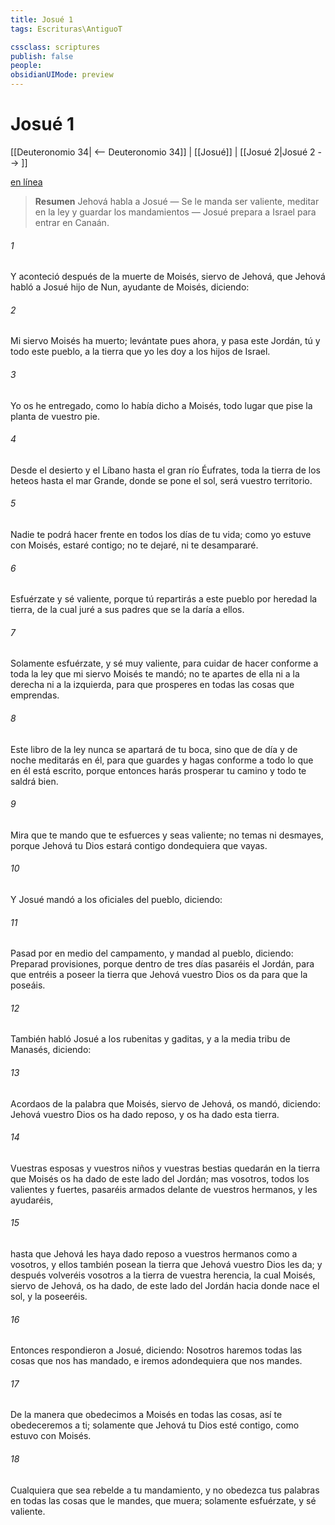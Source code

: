 ```yaml
---
title: Josué 1
tags: Escrituras\AntiguoT

cssclass: scriptures
publish: false
people:
obsidianUIMode: preview
---
```


# Josué 1
[[Deuteronomio 34| <-- Deuteronomio 34]] | [[Josué]] | [[Josué 2|Josué 2 --> ]]

[en línea](https://churchofjesuschrist.org/study/scriptures/ot/josh/1?lang=spa)

> __Resumen__
Jehová habla a Josué — Se le manda ser valiente, meditar en la ley y guardar los mandamientos — Josué prepara a Israel para entrar en Canaán.

###### 1 
Y aconteció después de la muerte de Moisés, siervo de Jehová, que Jehová habló a Josué hijo de Nun, ayudante de Moisés, diciendo:

###### 2 
Mi siervo Moisés ha muerto; levántate pues ahora, y pasa este Jordán, tú y todo este pueblo, a la tierra que yo les doy a los hijos de Israel.

###### 3 
Yo os he entregado, como lo había dicho a Moisés, todo lugar que pise la planta de vuestro pie.

###### 4 
Desde el desierto y el Líbano hasta el gran río Éufrates, toda la tierra de los heteos hasta el mar Grande, donde se pone el sol, será vuestro territorio.

###### 5 
Nadie te podrá hacer frente en todos los días de tu vida; como yo estuve con Moisés, estaré contigo; no te dejaré, ni te desampararé.

###### 6 
Esfuérzate y sé valiente, porque tú repartirás a este pueblo por heredad la tierra, de la cual juré a sus padres que se la daría a ellos.

###### 7 
Solamente esfuérzate, y sé muy valiente, para cuidar de hacer conforme a toda la ley que mi siervo Moisés te mandó; no te apartes de ella ni a la derecha ni a la izquierda, para que prosperes en todas las cosas que emprendas.

###### 8 
Este libro de la ley nunca se apartará de tu boca, sino que de día y de noche meditarás en él, para que guardes y hagas conforme a todo lo que en él está escrito, porque entonces harás prosperar tu camino y todo te saldrá bien.

###### 9 
Mira que te mando que te esfuerces y seas valiente; no temas ni desmayes, porque Jehová tu Dios estará contigo dondequiera que vayas.

###### 10 
Y Josué mandó a los oficiales del pueblo, diciendo:

###### 11 
Pasad por en medio del campamento, y mandad al pueblo, diciendo: Preparad provisiones, porque dentro de tres días pasaréis el Jordán, para que entréis a poseer la tierra que Jehová vuestro Dios os da para que la poseáis.

###### 12 
También habló Josué a los rubenitas y gaditas, y a la media tribu de Manasés, diciendo:

###### 13 
Acordaos de la palabra que Moisés, siervo de Jehová, os mandó, diciendo: Jehová vuestro Dios os ha dado reposo, y os ha dado esta tierra.

###### 14 
Vuestras esposas y vuestros niños y vuestras bestias quedarán en la tierra que Moisés os ha dado de este lado del Jordán; mas vosotros, todos los valientes y fuertes, pasaréis armados delante de vuestros hermanos, y les ayudaréis,

###### 15 
hasta que Jehová les haya dado reposo a vuestros hermanos como a vosotros, y ellos también posean la tierra que Jehová vuestro Dios les da; y después volveréis vosotros a la tierra de vuestra herencia, la cual Moisés, siervo de Jehová, os ha dado, de este lado del Jordán hacia donde nace el sol, y la poseeréis.

###### 16 
Entonces respondieron a Josué, diciendo: Nosotros haremos todas las cosas que nos has mandado, e iremos adondequiera que nos mandes.

###### 17 
De la manera que obedecimos a Moisés en todas las cosas, así te obedeceremos a ti; solamente que Jehová tu Dios esté contigo, como estuvo con Moisés.

###### 18 
Cualquiera que sea rebelde a tu mandamiento, y no obedezca tus palabras en todas las cosas que le mandes, que muera; solamente esfuérzate, y sé valiente.


